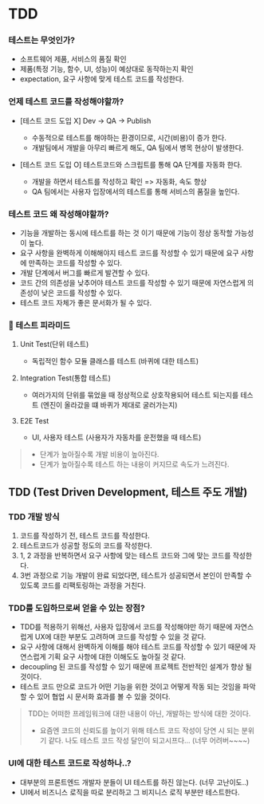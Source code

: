 # TDD

### 테스트는 무엇인가?

- 소프트웨어 제품, 서비스의 품질 확인
- 제품(특정 기능, 함수, UI, 성능)이 예상대로 동작하는지 확인
- expectation, 요구 사항에 맞게 테스트 코드를 작성한다.

### 언제 테스트 코드를 작성해야할까?

- [테스트 코드 도입 X] Dev -> QA -> Publish

  - 수동적으로 테스트를 해야하는 환경이므로, 시간(비용)이 증가 한다.
  - 개발팀에서 개발을 아무리 빠르게 해도, QA 팀에서 병목 현상이 발생한다.

- [테스트 코드 도입 O] 테스트코드와 스크립트를 통해 QA 단계를 자동화 한다.

  - 개발을 하면서 테스트를 작성하고 확인 => 자동화, 속도 향상
  - QA 팀에서는 사용자 입장에서의 테스트를 통해 서비스의 품질을 높인다.

### 테스트 코드 왜 작성해야할까?

- 기능을 개발하는 동시에 테스트를 하는 것 이기 때문에 기능이 정상 동작할 가능성이 높다.
- 요구 사항을 완벽하게 이해해야지 테스트 코드를 작성할 수 있기 때문에 요구 사항에 만족하는 코드를 작성할 수 있다.
- 개발 단계에서 버그를 빠르게 발견할 수 있다.
- 코드 간의 의존성을 낮추어야 테스트 코드를 작성할 수 있기 때문에 자연스럽게 의존성이 낮은 코드를 작성할 수 있다.
- 테스트 코드 자체가 좋은 문서화가 될 수 있다.

### 🔼 테스트 피라미드

1.  Unit Test(단위 테스트)

    - 독립적인 함수 모듈 클래스를 테스트 (바퀴에 대한 테스트)

2.  Integration Test(통합 테스트)

    - 여러가지의 단위를 묶었을 때 정상적으로 상호작용되어 테스트 되는지를 테스트 (엔진이 올라갔을 떄 바퀴가 제대로 굴러가는지)

3.  E2E Test

    - UI, 사용자 테스트 (사용자가 자동차를 운전했을 때 테스트)

> - 단계가 높아질수록 개발 비용이 높아진다.
> - 단계가 높아질수록 테스트 하는 내용이 커지므로 속도가 느려진다.

## TDD (Test Driven Development, 테스트 주도 개발)

### TDD 개발 방식

1. 코드를 작성하기 전, 테스트 코드를 작성한다.
2. 테스트코드가 성공할 정도의 코드를 작성한다.
3. 1, 2 과정을 반복하면서 요구 사항에 맞는 테스트 코드와 그에 맞는 코드를 작성한다.
4. 3번 과정으로 기능 개발이 완료 되었다면, 테스트가 성공되면서 본인이 만족할 수 있도록 코드를 리팩토링하는 과정을 거친다.

### TDD를 도입하므로써 얻을 수 있는 장점?

- TDD를 적용하기 위해선, 사용자 입장에서 코드를 작성해야만 하기 때문에 자연스럽게 UX에 대한 부분도 고려하며 코드를 작성할 수 있을 것 같다.
- 요구 사항에 대해서 완벽하게 이해를 해야 테스트 코드를 작성할 수 있기 때문에 자연스럽게 기획 요구 사항에 대한 이해도도 높아질 것 같다.
- decoupling 된 코드를 작성할 수 있기 때문에 프로젝트 전반적인 설계가 향상 될 것이다.
- 테스트 코드 만으로 코드가 어떤 기능을 위한 것이고 어떻게 작동 되는 것임을 파악할 수 있어 협업 시 문서화 효과를 볼 수 있을 것이다.

> TDD는 어떠한 프레임워크에 대한 내용이 아닌, 개발하는 방식에 대한 것이다.
>
> - 요즘엔 코드의 신뢰도를 높이기 위해 테스트 코드 작성이 당연 시 되는 분위기 같다. 나도 테스트 코드 작성 달인이 되고시프다... (너무 어려버~~~~)

### UI에 대한 테스트 코드로 작성하나..?

- 대부분의 프론트엔드 개발자 분들이 UI 테스트를 하진 않는다. (너무 고난이도..)
- UI에서 비즈니스 로직을 따로 분리하고 그 비지니스 로직 부분만 테스트한다.

